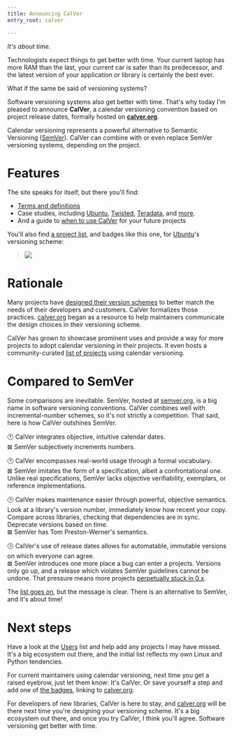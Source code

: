 ```yaml
---
title: Announcing CalVer
entry_root: calver

---
```


*It's about time.*

Technologists expect things to get better with time. Your current
laptop has more RAM than the last, your current car is safer than its
predecessor, and the latest version of your application or library is
certainly the best ever.

What if the same be said of versioning systems?

Software versioning systems also get better with time. That's why
today I'm pleased to announce **CalVer**, a calendar versioning
convention based on project release dates, formally hosted on
**[calver.org][calver]**.

Calendar versioning represents a powerful alternative to Semantic
Versioning ([SemVer][semver]). CalVer can combine with or even replace
SemVer versioning systems, depending on the project.

# Features

The site speaks for itself, but there you'll find:

  * [Terms and definitions][terms_cv]
  * Case studies, including [Ubuntu][ubuntu_cv],
    [Twisted][twisted_cv], [Teradata][teradata_cv], and
    [more][other_cv].
  * And a guide to [when to use CalVer][when_to_cv] for your future projects

You'll also find [a project list][users], and badges like this one,
for [Ubuntu][ubuntu_cv]'s versioning scheme:

> <img src="https://img.shields.io/badge/calver-YY.0M.MICRO-22bfda.svg">

[calver]: http://calver.org
[semver]: http://semver.org

[terms_cv]: http://calver.org/#scheme
[ubuntu_cv]: http://calver.org/#ubuntu
[twisted_cv]: http://calver.org/#twisted
[teradata_cv]: http://calver.org/#teradata
[other_cv]: http://calver.org/#other_notable_projects

[when_to_cv]: http://calver.org/#when_to_use_calver

# Rationale

Many projects have [designed their version schemes][dav] to better
match the needs of their developers and customers. CalVer formalizes
those practices. [calver.org][calver] began as a resource to help
maintainers communicate the design choices in their versioning scheme.

CalVer has grown to showcase prominent uses and provide a way for more
projects to adopt calendar versioning in their projects. It even hosts
a community-curated [list of projects][users] using calendar versioning.

[dav]: /designing_a_version.html
[users]: http://calver.org/users.html

# Compared to SemVer

Some comparisons are inevitable. SemVer, hosted at
[semver.org][semver], is a big name in software versioning
conventions. CalVer combines well with incremental-number schemes, so
it's not strictly a competition. That said, here is how CalVer
outshines SemVer.

🕐  CalVer integrates objective, intuitive calendar dates. <br/>
⊠  SemVer subjectively increments numbers.

🕑  CalVer encompasses real-world usage through a formal
vocabulary. <br/>
⊠  SemVer imitates the form of a specification, albeit a
confrontational one. Unlike real specifications, SemVer lacks
objective verifiability, exemplars, or reference implementations.

🕒  CalVer makes maintenance easier through powerful, objective
semantics. Look at a library's version number, immediately know how
recent your copy. Compare across libraries, checking that dependencies
are in sync. Deprecate versions based on time. <br/>
⊠  SemVer has Tom Preston-Werner's semantics.

🕓  CalVer's use of release dates allows for automatable, immutable
versions on which everyone can agree.  <br/>
⊠  SemVer introduces one more place a bug can enter a projects. Versions
only go up, and a release which violates SemVer guidelines cannot be
undone. That pressure means more projects [perpetually stuck in 0.x][zeno].

The [list goes on][dav], but the message is clear. There is an
alternative to SemVer, and it's about time!

[zeno]: http://sedimental.org/designing_a_version.html#semver_and_release_blockage

# Next steps

Have a look at the [Users][users] list and help add any projects I may
have missed. It's a big ecosystem out there, and the initial list
reflects my own Linux and Python tendencies.

For current maintainers using calendar versioning, next time you get a
raised eyebrow, just let them know: It's CalVer. Or save yourself a
step and add one of [the badges][badges], linking to [calver.org][calver].

For developers of new libraries, CalVer is here to stay, and
[calver.org][calver] will be there next time you're designing your
versioning scheme. It's a big ecosystem out there, and once you try
CalVer, I think you'll agree. Software versioning get better with
time.

[badges]: http://calver.org/overview.html#case_studies
